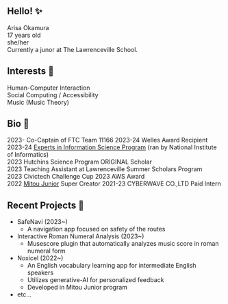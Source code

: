## Hello! ✨
Arisa Okamura  
17 years old  
she/her  
Currently a junor at The Lawrenceville School.  

## Interests 👀
Human-Computer Interaction  
Social Computing / Accessibility  
Music (Music Theory)  

## Bio 🎃
2023- Co-Captain of FTC Team 11166
2023-24 Welles Award Recipient  
2023-24 [Experts in Information Science Program](https://www.nii.ac.jp/tatsujin/en/) (ran by National Institute of Informatics)  
2023 Hutchins Science Program ORIGINAL Scholar  
2023 Teaching Assistant at Lawrenceville Summer Scholars Program  
2023 Civictech Challenge Cup 2023 AWS Award  
2022 [Mitou Junior](https://jr.mitou.org/english/) Super Creator 
2021-23 CYBERWAVE CO.,LTD Paid Intern

## Recent Projects 🧶
* SafeNavi (2023~)
  * A navigation app focused on safety of the routes
* Interactive Roman Numeral Analysis (2023~)
  * Musescore plugin that automatically analyzes music score in roman numeral form
* Noxicel (2022~)
  * An English vocabulary learning app for intermediate English speakers
  * Utilizes generative-AI for personalized feedback
  * Developed in Mitou Junior program
* etc...
